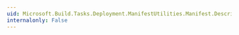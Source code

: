 ```yaml
---
uid: Microsoft.Build.Tasks.Deployment.ManifestUtilities.Manifest.Description
internalonly: False
---
```

